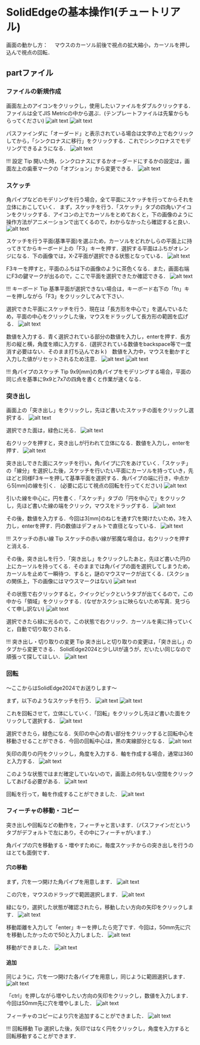 # SolidEdgeの基本操作1(チュートリアル)

画面の動かし方：
　マウスのカーソル前後で視点の拡大縮小，カーソルを押し込んで視点の回転．

## partファイル
### ファイルの新規作成
画面左上のアイコンをクリックし，使用したいファイルをダブルクリックする．ファイルは全てJIS Metricの中から選ぶ．(テンプレートファイルは先輩からもらってください)
![alt text](SE2/image.png)
![alt text](SE2/image-2.png)

パスファインダに「オーダード」と表示されている場合は文字の上で右クリックしてから，「シンクロナスに移行」をクリックする．これでシンクロナスでモデリングできるようになる．
![alt text](SE2/image-3.png)

!!! 設定 Tip
    開いた時，シンクロナスにするかオーダードにするかの設定は，画面左上の歯車マークの「オプション」から変更できる．
    ![alt text](SE2/image-35.png)

### スケッチ
角パイプなどのモデリングを行う場合，全て平面にスケッチを行ってからそれを立体におこしていく．
まず，スケッチを行う．「スケッチ」タブの四角いアイコンをクリックする．アイコンの上でカーソルをとめておくと，下の画像のように操作方法がアニメーションで出てくるので，わからなかったら確認すると良い．
![alt text](SE2/image-5.png)

スケッチを行う平面(基準平面)を選ぶため，カーソルをどれかしらの平面上に持ってきてからキーボード上の「F3」キーを押す．選択する平面はふちがオレンジになる．下の画像では，X-Z平面が選択できる状態となっている．
![alt text](SE2/image-1.png)

F3キーを押すと，平面のふちは下の画像のように茶色くなる．また，画面右端にF3の鍵マークが出るので，ここで平面を選択できたか確認できる．
![alt text](SE2/image-4.png)

!!! キーボード Tip
    基準平面が選択できない場合は，キーボード右下の「fn」キーを押しながら「F3」をクリックしてみて下さい．

選択できた平面にスケッチを行う．現在は「長方形を中心で」を選んでいるため，平面の中心をクリックした後，マウスをドラッグして長方形の範囲を広げる．
![alt text](SE2/image-6.png)

数値を入力する．青く選択されている部分の数値を入力し，enterを押す．長方形の縦と横，角度を順に入力する．(選択されている数値をbackspace等で一度消す必要はない．そのまま打ち込んでおｋ)　数値を入力中，マウスを動かすと入力した値がリセットされるため注意．
![alt text](SE2/image-7.png)
![alt text](SE2/image-9.png)

!!! 角パイプのスケッチ Tip
    9x9[mm]の角パイプをモデリングする場合，平面の同じ点を基準に9x9と7x7の四角を書くと作業が速くなる．

### 突き出し
画面上の「突き出し」をクリックし，先ほど書いたスケッチの面をクリックし選択する．
![alt text](SE2/image-8.png)


選択できた面は，緑色に光る．
![alt text](SE2/image-10.png)

右クリックを押すと，突き出しが行われて立体になる．数値を入力し，enterを押す．
![alt text](SE2/image-11.png)

突き出しできた面にスケッチを行い，角パイプに穴をあけていく．「スケッチ」の「線分」を選択した後，スケッチを行いたい平面にカーソルを持っていき，先ほどと同様F3キーを押して基準平面を選択する．角パイプの端に行き，中点から5[mm]の線を引く．
(必要に応じて視点の回転を行ってください)
![alt text](SE2/image-12.png)

引いた線を中心に，円を書く．「スケッチ」タブの「円を中心で」をクリックし，先ほど書いた線の端をクリック，マウスをドラッグする．
![alt text](SE2/image-13.png)

その後，数値を入力する．今回は3[mm]のねじを通す穴を開けたいため，3を入力し，enterを押す．円の数値はデフォルトで直径となっている．
![alt text](SE2/image-14.png)

!!! スケッチの赤い線 Tip
    スケッチの赤い線が邪魔な場合は，右クリックを押すと消える．

その後，突き出しを行う．「突き出し」をクリックしたあと，先ほど書いた円の上にカーソルを持ってくる．そのままでは角パイプの面を選択してしまうため，カーソルを止めて一瞬待つ．すると，謎のマウスマークが出てくる．(スクショの関係上，下の画像にはマウスマークはない)
![alt text](SE2/image-15.png)

その状態で右クリックすると，クイックピックというタブが出てくるので，この中から「領域」をクリックする．(なぜかスクショに映らないため写真．見づらくて申し訳ない)
![alt text](SE2/image-36.png)

選択できたら緑に光るので，この状態で右クリック．カーソルを奥に持っていくと，自動で切り取りされる．

!!! 突き出し・切り取りの変更 Tip
    突き出しと切り取りの変更は，「突き出し」のタブから変更できる．
    SolidEdge2024と少しUIが違うが，だいたい同じなので頑張って探してほしい．
    ![alt text](SE2/image-16.png)

### 回転

～ここからはSolidEdge2024でお送りします～

まず，以下のようなスケッチを行う．
![alt text](SE2/image-17.png)
![alt text](SE2/image-18.png)

これを回転させて，立体にしていく．「回転」をクリックし先ほど書いた面をクリックして選択する．
![alt text](SE2/image-19.png)

選択できたら，緑色になる．矢印の中心の青い部分をクリックすると回転中心を移動させることができる．今回の回転中心は，黒の実線部分となる．
![alt text](SE2/image-20.png)

矢印の周りの円をクリックし，角度を入力する．軸を作成する場合，通常は360と入力する．
![alt text](SE2/image-22.png)

このような状態ではまだ確定していないので，画面上の何もない空間をクリックしてあげる必要がある．
![alt text](SE2/image-23.png)

回転を行って，軸を作成することができました．
![alt text](SE2/image-24.png)



### フィーチャの移動・コピー
突き出しや回転などの動作を，フィーチャと言います．（パスファインだというタブがデフォルトで左にあり，その中にフィーチャがいます．）

角パイプの穴を移動する・増やすために，毎度スケッチからの突き出しを行うのはとても面倒です．

#### 穴の移動

まず，穴を一つ開けた角パイプを用意します．
![alt text](SE2/image-25.png)

この穴を，マウスのドラッグで範囲選択します．
![alt text](SE2/image-26.png)

緑になり，選択した状態が確認されたら，移動したい方向の矢印をクリックします．
![alt text](SE2/image-27.png)

移動距離を入力して「enter」キーを押したら完了です．今回は，50mm先に穴を移動したかったので50と入力しました．
![alt text](SE2/image-28.png)

移動ができました．
![alt text](SE2/image-29.png)


#### 追加

同じように，穴を一つ開けた各パイプを用意し，同じように範囲選択します．
![alt text](SE2/image-32.png)

「ctrl」を押しながら増やしたい方向の矢印をクリックし，数値を入力します．今回は50mm先に穴を増やしました．
![alt text](SE2/image-33.png)

フィーチャのコピーにより穴を追加することができました．
![alt text](SE2/image-34.png)

!!! 回転移動 Tip
    選択した後，矢印ではなく円をクリックし，角度を入力すると回転移動することができます．
